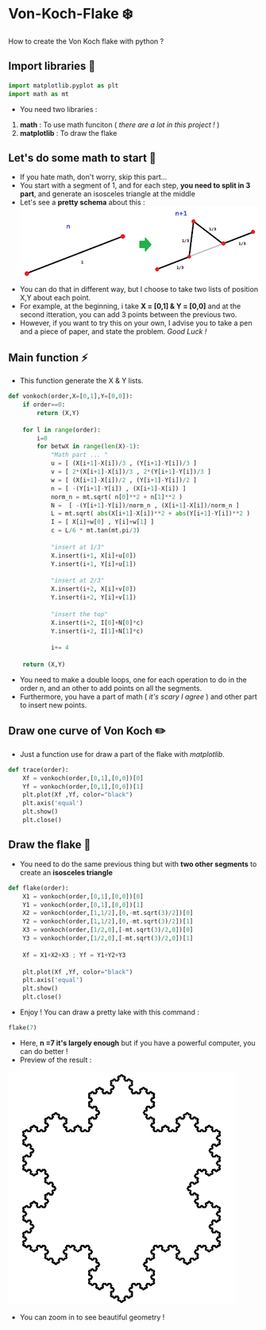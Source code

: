# Von-Koch-Flake :snowflake:
How to create the Von Koch flake with python ?

## Import libraries :green_book:
```python
import matplotlib.pyplot as plt
import math as mt
```
- You need two libraries :
1) **math** : To use math funciton ( *there are a lot in this project !* )
2) **matplotlib** : To draw the flake

## Let's do some math to start :triangular_ruler:
- If you hate math, don't worry, skip this part...
- You start with a segment of 1, and for each step, **you need to split in 3 part**, and generate an isosceles triangle at the middle
- Let's see a **pretty schema** about this :
![Alt text](https://raw.githubusercontent.com/tfeutren/Von-Koch-Flake/master/VonKoch.png)
- You can do that in different way, but I choose to take two lists of position X,Y about each point.
- For example, at the beginning, i take **X = [0,1] & Y = [0,0]** and at the second itteration, you can add 3 points between the previous two.
- However, if you want to try this on your own, I advise you to take a pen and a piece of paper, and state the problem. *Good Luck !*

## Main function :zap:
- This function generate the X & Y lists.
```python
def vonkoch(order,X=[0,1],Y=[0,0]):
    if order==0:
        return (X,Y)

    for l in range(order):
        i=0
        for betwX in range(len(X)-1):
            "Math part ... "
            u = [ (X[i+1]-X[i])/3 , (Y[i+1]-Y[i])/3 ]
            v = [ 2*(X[i+1]-X[i])/3 , 2*(Y[i+1]-Y[i])/3 ]
            w = [ (X[i+1]-X[i])/2 , (Y[i+1]-Y[i])/2 ]
            n = [ -(Y[i+1]-Y[i]) , (X[i+1]-X[i]) ]
            norm_n = mt.sqrt( n[0]**2 + n[1]**2 )
            N =  [ -(Y[i+1]-Y[i])/norm_n , (X[i+1]-X[i])/norm_n ]
            L = mt.sqrt( abs(X[i+1]-X[i])**2 + abs(Y[i+1]-Y[i])**2 )
            I = [ X[i]+w[0] , Y[i]+w[1] ]
            c = L/6 * mt.tan(mt.pi/3)

            "insert at 1/3"
            X.insert(i+1, X[i]+u[0])
            Y.insert(i+1, Y[i]+u[1])

            "insert at 2/3"
            X.insert(i+2, X[i]+v[0])
            Y.insert(i+2, Y[i]+v[1])

            "insert the top"
            X.insert(i+2, I[0]+N[0]*c)
            Y.insert(i+2, I[1]+N[1]*c)

            i+= 4

    return (X,Y)
```
- You need to make a double loops, one for each operation to do in the order n, and an other to add points on all the segments.
- Furthermore, you have a part of math ( *it's scary I agree* ) and other part to insert new points.

## Draw one curve of Von Koch :pencil2:
- Just a function use for draw a part of the flake with *matplotlib*.
```python
def trace(order):
    Xf = vonkoch(order,[0,1],[0,0])[0]
    Yf = vonkoch(order,[0,1],[0,0])[1]
    plt.plot(Xf ,Yf, color="black")
    plt.axis('equal')
    plt.show()
    plt.close()
```

## Draw the flake :blue_heart:
- You need to do the same previous thing but with **two other segments** to create an **isosceles triangle**

```python
def flake(order):
    X1 = vonkoch(order,[0,1],[0,0])[0]
    Y1 = vonkoch(order,[0,1],[0,0])[1]
    X2 = vonkoch(order,[1,1/2],[0,-mt.sqrt(3)/2])[0]
    Y2 = vonkoch(order,[1,1/2],[0,-mt.sqrt(3)/2])[1]
    X3 = vonkoch(order,[1/2,0],[-mt.sqrt(3)/2,0])[0]
    Y3 = vonkoch(order,[1/2,0],[-mt.sqrt(3)/2,0])[1]

    Xf = X1+X2+X3 ; Yf = Y1+Y2+Y3

    plt.plot(Xf ,Yf, color="black")
    plt.axis('equal')
    plt.show()
    plt.close()
```
- Enjoy ! You can draw a pretty lake with this command :
```python
flake(7)
```
- Here, **n =7 it's largely enough** but if you have a powerful computer, you can do better !
- Preview of the result :

 ![Alt text](https://raw.githubusercontent.com/tfeutren/Von-Koch-Flake/master/flake.png)
 - You can zoom in to see beautiful geometry !
